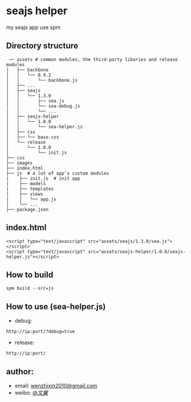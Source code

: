 # seajs helper
my seajs app use spm

## Directory structure
```
 ── assets # common modules, the third-party libaries and release modules
│   ├── backbone
│   │   └── 0.9.2
│   │       └── backbone.js
│   ├── ...
│   ├── seajs
│   │   └── 1.3.0
│   │       ├── sea.js
│   │       └── sea-debug.js
|   |       └── ...
│   ├── seajs-helper
│   |   └── 1.0.0
│   │       └── sea-helper.js
│   ├── css
│   ├── └── base.css
│   └── release
│       └── 1.0.0
│           └── init.js
├── css
├── images
├── index.html
├── js  # a lot of app's custom modules
|    ├── init.js  # init app
|    ├── models
|    ├── templates
|    ├── views
|    │   └── app.js
|    └── ...
├── package.json
```

## index.html
```
<script type="text/javascript" src="assets/seajs/1.3.0/sea.js"></script>
<script type="text/javascript" src="assets/seajs-helper/1.0.0/seajs-helper.js"></script>
```

## How to build
```
spm build --src=js
```

## How to use (sea-helper.js)
* debug:
```
http://ip:port/?debug=true
```
* release:
```
http://ip:port/
```

## author: 
* email: wenzhixin2010@gmail.com  
* weibo: <a href="http://weibo.com/2292826740">@_文翼_</a> 